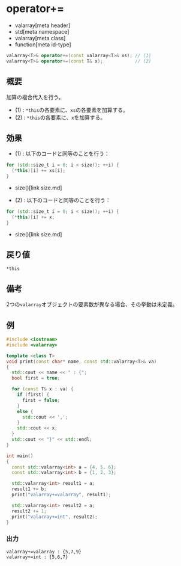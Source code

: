 # operator+=
* valarray[meta header]
* std[meta namespace]
* valarray[meta class]
* function[meta id-type]

```cpp
valarray<T>& operator+=(const valarray<T>& xs); // (1)
valarray<T>& operator+=(const T& x);            // (2)
```

## 概要
加算の複合代入を行う。

- (1) : `*this`の各要素に、`xs`の各要素を加算する。
- (2) : `*this`の各要素に、`x`を加算する。


## 効果
- (1) : 以下のコードと同等のことを行う：

```cpp
for (std::size_t i = 0; i < size(); ++i) {
  (*this)[i] += xs[i];
}
```
* size()[link size.md]


- (2) : 以下のコードと同等のことを行う：

```cpp
for (std::size_t i = 0; i < size(); ++i) {
  (*this)[i] += x;
}
```
* size()[link size.md]


## 戻り値
`*this`


## 備考
2つの`valarray`オブジェクトの要素数が異なる場合、その挙動は未定義。


## 例
```cpp
#include <iostream>
#include <valarray>

template <class T>
void print(const char* name, const std::valarray<T>& va)
{
  std::cout << name << " : {";
  bool first = true;

  for (const T& x : va) {
    if (first) {
      first = false;
    }
    else {
      std::cout << ',';
    }
    std::cout << x;
  }
  std::cout << "}" << std::endl;
}

int main()
{
  const std::valarray<int> a = {4, 5, 6};
  const std::valarray<int> b = {1, 2, 3};

  std::valarray<int> result1 = a;
  result1 += b;
  print("valarray+=valarray", result1);

  std::valarray<int> result2 = a;
  result2 += 1;
  print("valarray+=int", result2);
}
```

### 出力
```
valarray+=valarray : {5,7,9}
valarray+=int : {5,6,7}
```



